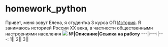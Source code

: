 # homework_python
Привет, меня зовут Елена, я студентка 3 курса ОП [История](https://www.hse.ru/ba/hist/). Я занимаюсь историей России XX века, в частности общественными настроениями населения 
![](https://cs5.pikabu.ru/post_img/2015/06/29/11/1435601638_460139212.jpg)
**№|Описание|Ссылка на работу**
---|:---:|---:
1||
2||
3||
